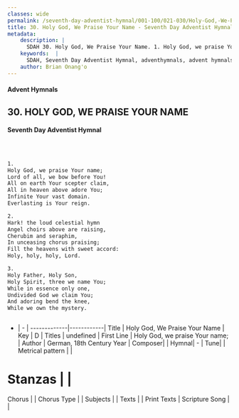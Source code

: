 ```yaml
---
classes: wide
permalink: /seventh-day-adventist-hymnal/001-100/021-030/Holy-God,-We-Praise-Your-Name/
title: 30. Holy God, We Praise Your Name - Seventh Day Adventist Hymnal
metadata:
    description: |
      SDAH 30. Holy God, We Praise Your Name. 1. Holy God, we praise Your name; Lord of all, we bow before You! All on earth Your scepter claim, All in heaven above adore You; Infinite Your vast domain. Everlasting is Your reign.
    keywords:  |
      SDAH, Seventh Day Adventist Hymnal, adventhymnals, advent hymnals, Holy God, We Praise Your Name, Holy God, we praise Your name; 
    author: Brian Onang'o
---
```


#### Advent Hymnals
## 30. HOLY GOD, WE PRAISE YOUR NAME
#### Seventh Day Adventist Hymnal

```txt



1.
Holy God, we praise Your name;
Lord of all, we bow before You!
All on earth Your scepter claim,
All in heaven above adore You;
Infinite Your vast domain.
Everlasting is Your reign.

2.
Hark! the loud celestial hymn
Angel choirs above are raising,
Cherubim and seraphim,
In unceasing chorus praising;
Fill the heavens with sweet accord:
Holy, holy, holy, Lord.

3.
Holy Father, Holy Son,
Holy Spirit, three we name You;
While in essence only one,
Undivided God we claim You;
And adoring bend the knee,
While we own the mystery.



```

- |   -  |
-------------|------------|
Title | Holy God, We Praise Your Name |
Key | D |
Titles | undefined |
First Line | Holy God, we praise Your name; |
Author | German, 18th Century
Year | 
Composer|  |
Hymnal|  - |
Tune|  |
Metrical pattern | |
# Stanzas |  |
Chorus |  |
Chorus Type |  |
Subjects |  |
Texts |  |
Print Texts | 
Scripture Song |  |
  
